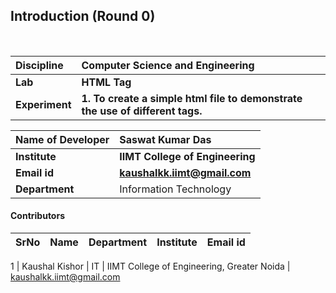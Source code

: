 ## Introduction (Round 0)


<br>

<b>Discipline | <b>Computer Science and Engineering
:--|:--|
<b> Lab | <b> HTML Tag
<b> Experiment|     <b> 1. To create a simple html file to demonstrate the use of different tags.



<b>Name of Developer | <b> Saswat Kumar Das
:--|:--|
<b> Institute | <b> IIMT College of Engineering
<b> Email id|     <b> kaushalkk.iimt@gmail.com
<b> Department | Information Technology


#### Contributors

SrNo | Name | Department| Institute | Email id
:--|:--|:--|:--|:--|

1 | Kaushal Kishor | IT | IIMT College of Engineering, Greater Noida | kaushalkk.iimt@gmail.com <br>

<br>


